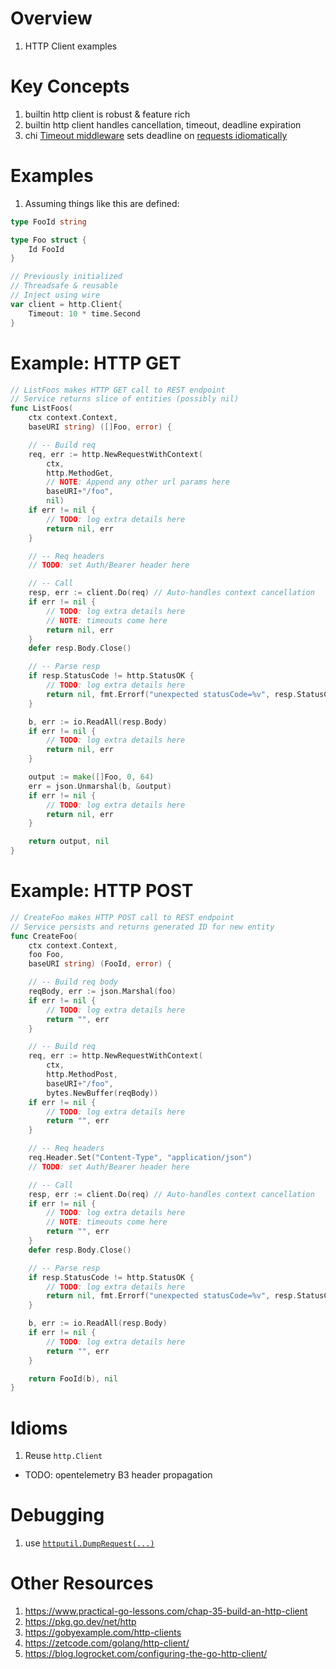 # Overview
1. HTTP Client examples


# Key Concepts
1. builtin http client is robust & feature rich
1. builtin http client handles cancellation, timeout, deadline expiration
1. chi [Timeout middleware](https://pkg.go.dev/github.com/go-chi/chi/middleware#Timeout) sets deadline on [requests idiomatically](https://github.com/go-chi/chi/blob/master/middleware/timeout.go#L36)


# Examples
1. Assuming things like this are defined:
```go
type FooId string

type Foo struct {
    Id FooId
}

// Previously initialized
// Threadsafe & reusable
// Inject using wire
var client = http.Client{
    Timeout: 10 * time.Second
}
```


# Example: HTTP GET
```go
// ListFoos makes HTTP GET call to REST endpoint
// Service returns slice of entities (possibly nil)
func ListFoos(
    ctx context.Context,
    baseURI string) ([]Foo, error) {

    // -- Build req
    req, err := http.NewRequestWithContext(
        ctx,
        http.MethodGet,
        // NOTE: Append any other url params here
        baseURI+"/foo",
        nil)
    if err != nil {
        // TODO: log extra details here
        return nil, err
    }

    // -- Req headers
    // TODO: set Auth/Bearer header here

    // -- Call
    resp, err := client.Do(req) // Auto-handles context cancellation
    if err != nil {
        // TODO: log extra details here
        // NOTE: timeouts come here
        return nil, err
    }
    defer resp.Body.Close()

    // -- Parse resp
    if resp.StatusCode != http.StatusOK {
        // TODO: log extra details here
        return nil, fmt.Errorf("unexpected statusCode=%v", resp.StatusCode)
    }

    b, err := io.ReadAll(resp.Body)
    if err != nil {
        // TODO: log extra details here
        return nil, err
    }

    output := make([]Foo, 0, 64)
    err = json.Unmarshal(b, &output)
    if err != nil {
        // TODO: log extra details here
        return nil, err
    }

    return output, nil
}
```


# Example: HTTP POST
```go
// CreateFoo makes HTTP POST call to REST endpoint
// Service persists and returns generated ID for new entity
func CreateFoo(
    ctx context.Context,
    foo Foo,
    baseURI string) (FooId, error) {

    // -- Build req body
    reqBody, err := json.Marshal(foo)
    if err != nil {
        // TODO: log extra details here
        return "", err
    }

    // -- Build req
    req, err := http.NewRequestWithContext(
        ctx,
        http.MethodPost,
        baseURI+"/foo",
        bytes.NewBuffer(reqBody))
    if err != nil {
        // TODO: log extra details here
        return "", err
    }

    // -- Req headers
    req.Header.Set("Content-Type", "application/json")
    // TODO: set Auth/Bearer header here

    // -- Call
    resp, err := client.Do(req) // Auto-handles context cancellation
    if err != nil {
        // TODO: log extra details here
        // NOTE: timeouts come here
        return "", err
    }
    defer resp.Body.Close()

    // -- Parse resp
    if resp.StatusCode != http.StatusOK {
        // TODO: log extra details here
        return nil, fmt.Errorf("unexpected statusCode=%v", resp.StatusCode)
    }

    b, err := io.ReadAll(resp.Body)
    if err != nil {
        // TODO: log extra details here
        return "", err
    }

    return FooId(b), nil
}
```


# Idioms
1. Reuse `http.Client`

- TODO: opentelemetry B3 header propagation


# Debugging
1. use [`httputil.DumpRequest(...)`](https://pkg.go.dev/net/http/httputil#DumpRequest)


# Other Resources
1. https://www.practical-go-lessons.com/chap-35-build-an-http-client
1. https://pkg.go.dev/net/http
1. https://gobyexample.com/http-clients
1. https://zetcode.com/golang/http-client/
1. https://blog.logrocket.com/configuring-the-go-http-client/
